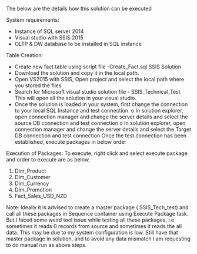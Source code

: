 The below are the details how this solution can be executed

System requirements:
* Instance of SQL server 2014
* Visual studio with SSIS 2015
* OLTP & DW database to be installed in SQL instance

Table Creation:
* Create new fact table using script file -Create_Fact.sql
SSIS Solution
* Download the solution and copy it in the local path.
* Open VS2015 with SSIS, Open project and select the local path where you stored the files
* Search for Microsoft visual studio solution file - SSIS_Technical_Test This will open all the solution in your visual studio.
* Once the solution is loaded in your system, first change the connection to your local SQL Instance and test connection.
o In solution explorer, open connection manager and change the server details and select the source DB connection and test connection 
o In solution explorer, open connection manager and change the server details and select the Target DB connection and test connection 
Once the test connection has been established, execute packages in below order

Execution of Packages:
To execute, right click and select execute package and order to execute are as below,
1. Dim_Product
2. Dim_Customer
3. Dim_Currency
4. Dim_Promotion
5. Fact_Sales_USD_NZD

Note: Ideally it is advised to create a master package ( SSIS_Tech_test) and call all these packages in Sequence container using Execute Package task. But I faced some weird tool issue while testing all these packages, i.e sometimes it reads 0 records from source and sometimes it reads the all data. This may be due to my system configuration is low. Still have that master package in solution, and to avoid any data mismatch I am requesting to do manual run as above steps.
